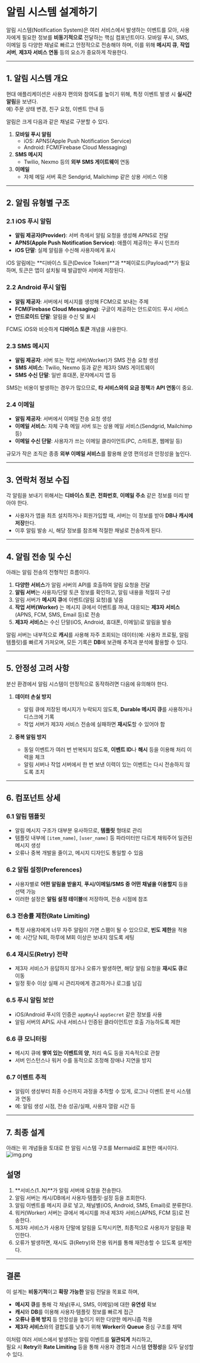 # 알림 시스템 설계하기

알림 시스템(Notification System)은 여러 서비스에서 발생하는 이벤트를 모아,
사용자에게 필요한 정보를 **비동기적으로** 전달하는 핵심 컴포넌트이다. 
모바일 푸시, SMS, 이메일 등 다양한 채널로 빠르고 안정적으로 전송해야 하며, 이를 위해 **메시지 큐**, **작업 서버**, **제3자 서비스 연동** 등의 요소가 중요하게 작용한다.

---
## 1. 알림 시스템 개요

현대 애플리케이션은 사용자 편의와 참여도를 높이기 위해, 특정 이벤트 발생 시 **실시간 알림**을 보낸다.  
예) 주문 상태 변경, 친구 요청, 이벤트 안내 등

알림은 크게 다음과 같은 채널로 구분할 수 있다.

1. **모바일 푸시 알림**
    - iOS: APNS(Apple Push Notification Service)
    - Android: FCM(Firebase Cloud Messaging)
2. **SMS 메시지**
    - Twilio, Nexmo 등의 **외부 SMS 게이트웨이** 연동
3. **이메일**
    - 자체 메일 서버 혹은 Sendgrid, Mailchimp 같은 상용 서비스 이용

---

## 2. 알림 유형별 구조

### 2.1 iOS 푸시 알림

- **알림 제공자(Provider)**: 서버 측에서 알림 요청을 생성해 APNS로 전달
- **APNS(Apple Push Notification Service)**: 애플이 제공하는 푸시 인프라
- **iOS 단말**: 실제 알림을 수신해 사용자에게 표시

iOS 알림에는 **디바이스 토큰(Device Token)**과 **페이로드(Payload)**가 필요하며, 토큰은 앱이 설치될 때 발급받아 서버에 저장된다.

### 2.2 Android 푸시 알림

- **알림 제공자**: 서버에서 메시지를 생성해 FCM으로 보내는 주체
- **FCM(Firebase Cloud Messaging)**: 구글이 제공하는 안드로이드 푸시 서비스
- **안드로이드 단말**: 알림을 수신 및 표시

FCM도 iOS와 비슷하게 **디바이스 토큰** 개념을 사용한다.

### 2.3 SMS 메시지

- **알림 제공자**: 서버 또는 작업 서버(Worker)가 SMS 전송 요청 생성
- **SMS 서비스**: Twilio, Nexmo 등과 같은 제3자 SMS 게이트웨이
- **SMS 수신 단말**: 일반 휴대폰, 문자메시지 앱 등

SMS는 비용이 발생하는 경우가 많으므로, **타 서비스와의 요금 정책**과 **API 연동**이 중요.

### 2.4 이메일

- **알림 제공자**: 서버에서 이메일 전송 요청 생성
- **이메일 서비스**: 자체 구축 메일 서버 또는 상용 메일 서비스(Sendgrid, Mailchimp 등)
- **이메일 수신 단말**: 사용자가 쓰는 이메일 클라이언트(PC, 스마트폰, 웹메일 등)

규모가 작은 조직은 종종 **외부 이메일 서비스**를 활용해 운영 편의성과 안정성을 높인다.

---

## 3. 연락처 정보 수집

각 알림을 보내기 위해서는 **디바이스 토큰**, **전화번호**, **이메일 주소** 같은 정보를 미리 받아야 한다.
- 사용자가 앱을 최초 설치하거나 회원가입할 때, 서버는 이 정보를 받아 **DB나 캐시에 저장**한다.
- 이후 알림 발송 시, 해당 정보를 참조해 적절한 채널로 전송하게 된다.

---

## 4. 알림 전송 및 수신

아래는 알림 전송의 전형적인 흐름이다.

1. **다양한 서비스**가 알림 서버의 API를 호출하여 알림 요청을 전달
2. **알림 서버**는 사용자/단말 토큰 정보를 확인하고, 알림 내용을 적절히 구성
3. 알림 서버가 **메시지 큐**에 이벤트(알림 요청)를 넣음
4. **작업 서버(Worker)** 는 메시지 큐에서 이벤트를 꺼내, 대응되는 **제3자 서비스**(APNS, FCM, SMS, Email 등)로 전송
5. **제3자 서비스**는 수신 단말(iOS, Android, 휴대폰, 이메일)로 알림을 발송

알림 서버는 내부적으로 **캐시**를 사용해 자주 조회되는 데이터(예: 사용자 프로필, 알림 템플릿)를 빠르게 가져오며, 모든 기록은 **DB**에 보관해 추적과 분석에 활용할 수 있다.

---

## 5. 안정성 고려 사항

분산 환경에서 알림 시스템이 안정적으로 동작하려면 다음에 유의해야 한다.

1. **데이터 손실 방지**
    - 알림 큐에 저장된 메시지가 누락되지 않도록, **Durable 메시지 큐**를 사용하거나 디스크에 기록
    - 작업 서버가 제3자 서비스 전송에 실패하면 **재시도**할 수 있어야 함

2. **중복 알림 방지**
    - 동일 이벤트가 여러 번 반복되지 않도록, **이벤트 ID**나 **해시** 등을 이용해 처리 이력을 체크
    - 알림 서버나 작업 서버에서 한 번 보낸 이력이 있는 이벤트는 다시 전송하지 않도록 조치

---

## 6. 컴포넌트 상세

### 6.1 알림 템플릿

- 알림 메시지 구조가 대부분 유사하므로, **템플릿** 형태로 관리
- 템플릿 내부에 `[item_name]`, `[user_name]` 등 파라미터만 다르게 채워주어 일관된 메시지 생성
- 오류나 중복 개발을 줄이고, 메시지 디자인도 통일할 수 있음

### 6.2 알림 설정(Preferences)

- 사용자별로 **어떤 알림을 받을지**, **푸시/이메일/SMS 중 어떤 채널을 이용할지** 등을 선택 가능
- 이러한 설정은 **알림 설정 테이블**에 저장하여, 전송 시점에 참조

### 6.3 전송률 제한(Rate Limiting)

- 특정 사용자에게 너무 자주 알림이 가면 스팸이 될 수 있으므로, **빈도 제한**을 적용
- 예: 시간당 N회, 하루에 M회 이상은 보내지 않도록 세팅

### 6.4 재시도(Retry) 전략

- 제3자 서비스가 응답하지 않거나 오류가 발생하면, 해당 알림 요청을 **재시도 큐**로 이동
- 일정 횟수 이상 실패 시 관리자에게 경고하거나 로그를 남김

### 6.5 푸시 알림 보안

- iOS/Android 푸시의 인증은 `appKey`나 `appSecret` 같은 정보를 사용
- 알림 서버의 API도 사내 서비스나 인증된 클라이언트만 호출 가능하도록 제한

### 6.6 큐 모니터링

- 메시지 큐에 **쌓여 있는 이벤트의 양**, 처리 속도 등을 지속적으로 관찰
- 서버 인스턴스나 워커 수를 동적으로 조정해 장애나 지연을 방지

### 6.7 이벤트 추적

- 알림이 생성부터 최종 수신까지 과정을 추적할 수 있게, 로그나 이벤트 분석 시스템과 연동
- 예: 알림 생성 시점, 전송 성공/실패, 사용자 열람 시간 등

---

## 7. 최종 설계 

아래는 위 개념들을 토대로 한 알림 시스템 구조를 Mermaid로 표현한 예시이다.
![img.png](img.png)

## 설명

1. **서비스(1..N)**가 알림 서버에 요청을 전송한다.  
2. 알림 서버는 캐시/DB에서 사용자·템플릿·설정 등을 조회한다.  
3. 알림 이벤트를 메시지 큐로 넣고, 채널별(iOS, Android, SMS, Email)로 분류한다.  
4. 워커(Worker) 서버는 큐에서 메시지를 꺼내 제3자 서비스(APNS, FCM 등)로 전송한다.  
5. 제3자 서비스가 사용자 단말에 알림을 도착시키면, 최종적으로 사용자가 알림을 확인한다.  
6. 오류가 발생하면, 재시도 큐(Retry)와 전용 워커를 통해 재전송할 수 있도록 설계한다.

---

## 결론

이 설계는 **비동기적**이고 **확장 가능한** 알림 전달을 목표로 하며,

- **메시지 큐**를 통해 각 채널(푸시, SMS, 이메일)에 대한 **유연성** 확보  
- **캐시**와 **DB**를 이용해 사용자·템플릿 정보를 빠르게 접근  
- **오류나 중복 방지** 등 안정성을 높이기 위한 다양한 메커니즘 적용  
- **제3자 서비스**와의 결합도를 낮추기 위해 **Worker**와 **Queue** 중심 구조를 채택  

이처럼 여러 서비스에서 발생하는 알림 이벤트를 **일관되게** 처리하고,  
필요 시 **Retry**와 **Rate Limiting** 등을 통해 사용자 경험과 시스템 **안정성**을 모두 달성할 수 있다.